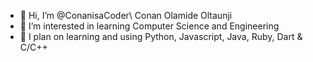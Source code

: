- 👋 Hi, I’m @ConanisaCoder\ Conan Olamide Oltaunji
- 👀 I’m interested in learning Computer Science and Engineering 
- 🌱 I plan on learning and using Python, Javascript, Java, Ruby, Dart & C/C++
